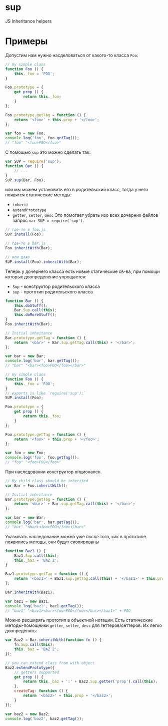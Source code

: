sup
===

JS Inheritance helpers

Примеры
===

Допустим нам нужно насделоваться от какого-то класса `Foo`:

```javascript
// my simple class
function Foo () {
    this._foo = 'FOO';
}

Foo.prototype = {
    get prop () {
        return this._foo;
    }
};

Foo.prototype.getTag = function () {
    return '<foo>' + this.prop + '</foo>';
};

var foo = new Foo;
console.log('foo', foo.getTag());
// "foo" "<foo>FOO</foo>"
```

С помощью `sup` это можно сделать так:

```javascript
var SUP = require('sup');
function Bar () {
    // ...
}
SUP.sup(Bar, Foo);
```

или мы можем установить его в родительский класс, тогда у него появятся статические методы:
  * `inherit`
  * `extendPrototype`
  * `getter`, `setter`, `desc`
Это помогает убрать изо всех дочерних файлов запрос `var SUP = require('sup')`.

```javascript
// где-то в foo.js
SUP.install(Foo);

// где-то в bar.js
Foo.inheritWith(Bar);

// или даже
SUP.install(Foo).inheritWith(Bar);
```


Теперь у дочернего класса есть новые статические св-ва, при помощи которых доопределение упрощается:
  * `Sup` - конструктор родительского класса
  * `sup` - прототип родительского класса

```javascript
function Bar () {
    this.doStuff();
    Bar.Sup.call(this);
    this.doMoreStuff();
}
Foo.inheritWith(Bar);

// Initial inheitance
Bar.prototype.getTag = function () {
    return '<bar>' + Bar.sup.getTag.call(this) + '</bar>';
};

var bar = new Bar;
console.log('bar', bar.getTag());
// "bar" "<bar><foo>FOO</foo></bar>"
```



```javascript
// my simple class
function Foo () {
    this._foo = 'FOO';
}
// exports is like `require('sup');`
SUP.install(Foo);

Foo.prototype = {
    get prop () {
        return this._foo;
    }
};

Foo.prototype.getTag = function () {
    return '<foo>' + this.prop + '</foo>';
};

var foo = new Foo;
console.log('foo', foo.getTag());
// "foo" "<foo>FOO</foo>"
```



При наследовании конструктор опционален.

```javascript
// My child class should be inherited
var Bar = Foo.inheritWith();

// Initial inheitance
Bar.prototype.getTag = function () {
    return '<bar>' + Bar.sup.getTag.call(this) + '</bar>';
};

var bar = new Bar;
console.log('bar', bar.getTag());
// "bar" "<bar><foo>FOO</foo></bar>"
```



Указывать наследование можно уже *после* того, как в прототипе появились методы, они будут скопированы

```javascript
function Baz1 () {
    Baz1.Sup.call(this);
    this._baz = 'BAZ 2';
}

Baz1.prototype.getTag = function () {
    return '<baz1>' + Baz1.sup.getTag.call(this) + '</baz1>' + this.prop
};

Bar.inheritWith(Baz1);

var baz1 = new Baz1;
console.log('baz1', baz1.getTag());
// "baz1" "<baz1><bar><foo>FOO</foo></bar></baz1>" + FOO
```


Можно расширять прототип в объектной нотации.
Есть статические методы-помощники `getter`, `setter`, `desc` для геттеров/сеттеров.
Их легко доопределять:

```javascript
var Baz2 = Bar.inheritWith(function fn () {
    fn.Sup.call(this);
    this._baz = 'BAZ 2';
});

// you can extend class from with object
Baz2.extendPrototype({
    // getters supported
    get prop () {
        return this._baz + ':' + Baz2.Sup.getter('prop').call(this);
    },
    createTag: function () {
        return '<baz2>' + this.prop + '</baz2>';
    }
});

var baz2 = new Baz2;
console.log('baz2', baz2.getTag());

```
